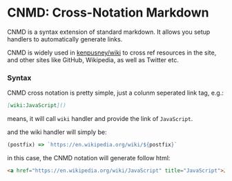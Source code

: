 CNMD: Cross-Notation Markdown
=======

CNMD is a syntax extension of standard markdown. It allows you setup handlers to automatically generate links.

CNMD is widely used in [kenpusney/wiki](https://github.com/kenpusney/wiki) to cross ref resources in the site, and other sites like GitHub, Wikipedia, as well as Twitter etc.

### Syntax

CNMD cross notation is pretty simple, just a colunm seperated link tag, e.g.:

```markdown
[wiki:JavaScript]()
```

means, it will call `wiki` handler and provide the link of `JavaScript`.

and the wiki handler will simply be:

```javascript
(postfix) => `https://en.wikipedia.org/wiki/${postfix}`
```

in this case, the CNMD notation will generate follow html:
```html
<a href="https://en.wikipedia.org/wiki/JavaScript" title="JavaScript">JavaScript</a>
```
